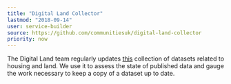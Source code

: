 ```yaml
---
title: "Digital Land Collector"
lastmod: "2018-09-14"
user: service-builder
source: https://github.com/communitiesuk/digital-land-collector
priority: now
---
```


The Digital Land team regularly updates 
[this](https://github.com/communitiesuk/digital-land-collector) collection of datasets related to housing and land. We use it to assess the state of published data and gauge the work necessary to keep a copy of a dataset up to date.